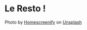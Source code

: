# Le Resto !

Photo by <a href="https://unsplash.com/@homescreenify?utm_content=creditCopyText&utm_medium=referral&utm_source=unsplash">Homescreenify</a> on <a href="https://unsplash.com/photos/spaghetti-on-white-ceramic-plate-sA3wymYqyaI?utm_content=creditCopyText&utm_medium=referral&utm_source=unsplash">Unsplash</a>
